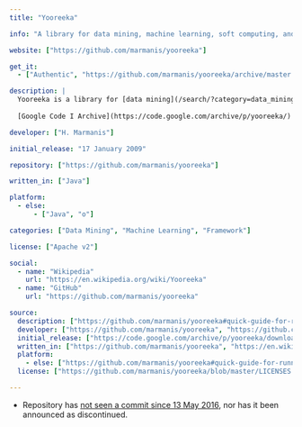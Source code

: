 ```yaml
---
title: "Yooreeka"

info: "A library for data mining, machine learning, soft computing, and mathematical analysis"

website: ["https://github.com/marmanis/yooreeka"]

get_it:
  - ["Authentic", "https://github.com/marmanis/yooreeka/archive/master.zip"]

description: |
  Yooreeka is a library for [data mining](/search/?category=data_mining), [machine learning](/search/?category=machine_learning), soft computing, and mathematical analysis. It also provides examples.
  
  [Google Code I Archive](https://code.google.com/archive/p/yooreeka/)

developer: ["H. Marmanis"]

initial_release: "17 January 2009"

repository: ["https://github.com/marmanis/yooreeka"]

written_in: ["Java"]

platform:
  - else:
      - ["Java", "o"]

categories: ["Data Mining", "Machine Learning", "Framework"]

license: ["Apache v2"]

social:
  - name: "Wikipedia"
    url: "https://en.wikipedia.org/wiki/Yooreeka"
  - name: "GitHub"
    url: "https://github.com/marmanis/yooreeka"

source:
  description: ["https://github.com/marmanis/yooreeka#quick-guide-for-running-the-examples"]
  developer: ["https://github.com/marmanis/yooreeka", "https://github.com/marmanis"]
  initial_release: ["https://code.google.com/archive/p/yooreeka/downloads"]
  written_in: ["https://github.com/marmanis/yooreeka", "https://en.wikipedia.org/w/index.php?title=Yooreeka&oldid=857164396"]
  platform:
    - else: ["https://github.com/marmanis/yooreeka#quick-guide-for-running-the-examples"]
  license: ["https://github.com/marmanis/yooreeka/blob/master/LICENSES.txt"]

---
```

  * Repository has [not seen a commit since 13 May 2016](https://github.com/marmanis/yooreeka/graphs/contributors), nor has it been announced as discontinued.